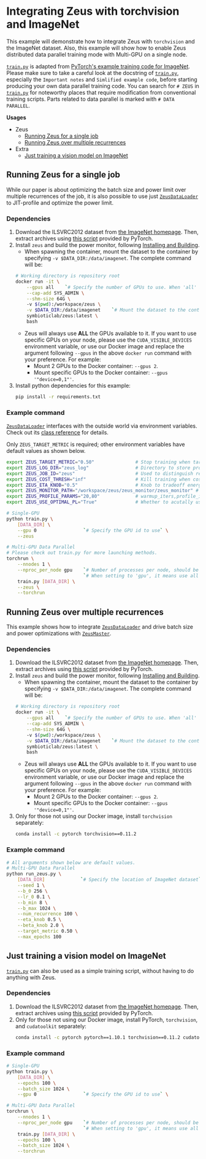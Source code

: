 # Integrating Zeus with torchvision and ImageNet

This example will demonstrate how to integrate Zeus with `torchvision` and the ImageNet dataset.
Also, this example will show how to enable Zeus distributed data parallel training mode with Multi-GPU on a single node. 

[`train.py`](train.py) is adapted from [PyTorch's example training code for ImageNet](https://github.com/pytorch/examples/blob/main/imagenet/main.py).
Please make sure to take a careful look at the docstring of [`train.py`](train.py), especially the `Important notes` and `Simlified example code`, before starting producing your own data parallel training code.
You can search for `# ZEUS` in [`train.py`](train.py) for noteworthy places that require modification from conventional training scripts.
Parts related to data parallel is marked with `# DATA PARALLEL`.

**Usages**

- Zeus
    - [Running Zeus for a single job](#running-zeus-for-a-single-job)
    - [Running Zeus over multiple recurrences](#running-zeus-over-multiple-recurrences)
- Extra
    - [Just training a vision model on ImageNet](#just-training-a-vision-model-on-imagenet)

## Running Zeus for a single job

While our paper is about optimizing the batch size and power limit over multiple recurrences of the job, it is also possible to use just [`ZeusDataLoader`](https://ml.energy/zeus/reference/run/dataloader/#zeus.run.dataloader.ZeusDataLoader) to JIT-profile and optimize the power limit.

### Dependencies

1. Download the ILSVRC2012 dataset from [the ImageNet homepage](http://www.image-net.org/).
    Then, extract archives using [this script](https://github.com/pytorch/examples/blob/main/imagenet/extract_ILSVRC.sh) provided by PyTorch.
2. Install `zeus` and build the power monitor, following [Installing and Building](https://ml.energy/zeus/getting_started/installing_and_building/).
   - When spawning the container, mount the dataset to the container by specifying `-v $DATA_DIR:/data/imagenet`. The complete command will be:
    ```sh
    # Working directory is repository root
    docker run -it \
        --gpus all    `# Specify the number of GPUs to use. When 'all' is set, all the GPUs will be used.` \
        --cap-add SYS_ADMIN \
        --shm-size 64G \              
        -v $(pwd):/workspace/zeus \
        -v $DATA_DIR:/data/imagenet    `# Mount the dataset to the container` \
        symbioticlab/zeus:latest \
        bash
    ```
    - Zeus will always use **ALL** the GPUs available to it. If you want to use specific GPUs on your node, please use the `CUDA_VISIBLE_DEVICES` environment variable, or use our Docker image and replace the argument following `--gpus` in the above `docker run` command with your preference. For example:
      - Mount 2 GPUs to the Docker container: `--gpus 2`.
      - Mount specific GPUs to the Docker container: `--gpus '"device=0,1"'`.
3. Install python dependencies for this example:
    ```sh
    pip install -r requirements.txt
    ```

### Example command

[`ZeusDataLoader`](https://ml.energy/zeus/reference/run/dataloader/#zeus.run.dataloader.ZeusDataLoader) interfaces with the outside world via environment variables.
Check out its [class reference](https://ml.energy/zeus/reference/run/dataloader/#zeus.run.dataloader.ZeusDataLoader) for details.

Only `ZEUS_TARGET_METRIC` is required; other environment variables have default values as shown below.

```bash
export ZEUS_TARGET_METRIC="0.50"               # Stop training when target val metric is reached
export ZEUS_LOG_DIR="zeus_log"                 # Directory to store profiling logs
export ZEUS_JOB_ID="zeus"                      # Used to distinguish recurrences, so not important
export ZEUS_COST_THRESH="inf"                  # Kill training when cost (Equation 2) exceeds this
export ZEUS_ETA_KNOB="0.5"                     # Knob to tradeoff energy and time (Equation 2)
export ZEUS_MONITOR_PATH="/workspace/zeus/zeus_monitor/zeus_monitor" # Path to power monitor
export ZEUS_PROFILE_PARAMS="20,80"             # warmup_iters,profile_iters for each power limit
export ZEUS_USE_OPTIMAL_PL="True"              # Whether to acutally use the optimal PL found

# Single-GPU
python train.py \
    [DATA_DIR] \
    --gpu 0                 `# Specify the GPU id to use` \
    --zeus

# Multi-GPU Data Parallel
# Please check out train.py for more launching methods.
torchrun \
    --nnodes 1 \
    --nproc_per_node gpu    `# Number of processes per node, should be equal to the number of GPUs.` \
                            `# When setting to 'gpu', it means use all the GPUs available, i.e.` \
    train.py [DATA_DIR] \
    --zeus \
    --torchrun
```

## Running Zeus over multiple recurrences

This example shows how to integrate [`ZeusDataLoader`](https://ml.energy/zeus/reference/run/dataloader/#zeus.run.dataloader.ZeusDataLoader) and drive batch size and power optimizations with [`ZeusMaster`](https://ml.energy/zeus/reference/run/master/#zeus.run.master.ZeusMaster).

### Dependencies

1. Download the ILSVRC2012 dataset from [the ImageNet homepage](http://www.image-net.org/).
    Then, extract archives using [this script](https://github.com/pytorch/examples/blob/main/imagenet/extract_ILSVRC.sh) provided by PyTorch.
2. Install `zeus` and build the power monitor, following [Installing and Building](https://ml.energy/zeus/getting_started/installing_and_building/).
   - When spawning the container, mount the dataset to the container by specifying `-v $DATA_DIR:/data/imagenet`. The complete command will be:
    ```sh
    # Working directory is repository root
    docker run -it \
        --gpus all    `# Specify the number of GPUs to use. When 'all' is set, all the GPUs will be used.` \
        --cap-add SYS_ADMIN \
        --shm-size 64G \              
        -v $(pwd):/workspace/zeus \
        -v $DATA_DIR:/data/imagenet    `# Mount the dataset to the container` \
        symbioticlab/zeus:latest \
        bash
    ```
    - Zeus will always use **ALL** the GPUs available to it. If you want to use specific GPUs on your node, please use the `CUDA_VISIBLE_DEVICES` environment variable, or use our Docker image and replace the argument following `--gpus` in the above `docker run` command with your preference. For example:
      - Mount 2 GPUs to the Docker container: `--gpus 2`.
      - Mount specific GPUs to the Docker container: `--gpus '"device=0,1"'`.
3. Only for those not using our Docker image, install `torchvision` separately:
    ```sh
    conda install -c pytorch torchvision==0.11.2
    ```

### Example command

```sh
# All arguments shown below are default values.
# Multi-GPU Data Parallel
python run_zeus.py \
    [DATA_DIR]             `# Specify the location of ImageNet dataset` \
    --seed 1 \
    --b_0 256 \
    --lr_0 0.1 \
    --b_min 8 \
    --b_max 1024 \
    --num_recurrence 100 \
    --eta_knob 0.5 \
    --beta_knob 2.0 \
    --target_metric 0.50 \
    --max_epochs 100
```

## Just training a vision model on ImageNet

[`train.py`](train.py) can also be used as a simple training script, without having to do anything with Zeus.

### Dependencies

1. Download the ILSVRC2012 dataset from [the ImageNet homepage](http://www.image-net.org/).
    Then, extract archives using [this script](https://github.com/pytorch/examples/blob/main/imagenet/extract_ILSVRC.sh) provided by PyTorch.
2. Only for those not using our Docker image, install PyTorch, `torchvision`, and `cudatoolkit` separately:
    ```sh
    conda install -c pytorch pytorch==1.10.1 torchvision==0.11.2 cudatoolkit==11.3.1
    ```

### Example command

```sh
# Single-GPU
python train.py \
    [DATA_DIR] \
    --epochs 100 \
    --batch_size 1024 \
    --gpu 0                 `# Specify the GPU id to use` \

# Multi-GPU Data Parallel
torchrun \
    --nnodes 1 \
    --nproc_per_node gpu    `# Number of processes per node, should be equal to the number of GPUs.` \
                            `# When setting to 'gpu', it means use all the GPUs available, i.e.` \
    train.py [DATA_DIR] \
    --epochs 100 \
    --batch_size 1024 \
    --torchrun
```
